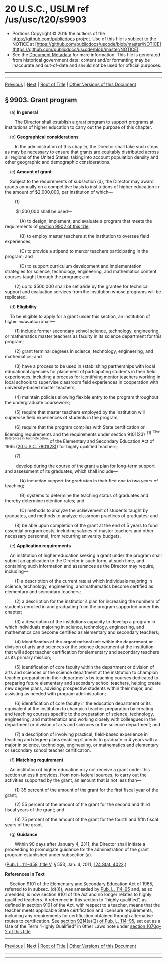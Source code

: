 ---
---

# 20 U.S.C., USLM ref /us/usc/t20/s9903

* Portions Copyright © 2016 the authors of the https://github.com/publicdocs project.
  Use of this file is subject to the NOTICE at [https://github.com/publicdocs/uscode/blob/master/NOTICE](https://github.com/publicdocs/uscode/blob/master/NOTICE)
* See the [Document Metadata](././../../../..//README.md) for more information.
  This file is generated from historical government data; content and/or formatting may be inaccurate and out-of-date and should not be used for official purposes.

----------
----------

[Previous](./../../../..//us/usc/t20/ch79/m__us_usc_t20_s9902.md) | [Next](./../../../..//us/usc/t20/ch79/m__us_usc_t20_s9904.md) | [Root of Title](./../../../../) | [Other Versions of this Document](https://publicdocs.github.io/go/links?ns=uslm&ref=%2Fus%2Fusc%2Ft20%2Fs9903)

## § 9903. Grant program

    (a) __In general__ 

        The Director shall establish a grant program to support programs at institutions of higher education to carry out the purpose of this chapter.

    (b) __Geographical considerations__ 

        In the administration of this chapter, the Director shall take such steps as may be necessary to ensure that grants are equitably distributed across all regions of the United States, taking into account population density and other geographic and demographic considerations.

    (c) __Amount of grant__ 

    Subject to the requirements of subsection (d), the Director may award grants annually on a competitive basis to institutions of higher education in the amount of $2,000,000, per institution of which—

        (1)

         $1,500,000 shall be used—

            (A) to design, implement, and evaluate a program that meets the requirements of [section 9902 of this title][/us/usc/t20/s9902];

            (B) to employ master teachers at the institution to oversee field experiences;

            (C) to provide a stipend to mentor teachers participating in the program; and

            (D) to support curriculum development and implementation strategies for science, technology, engineering, and mathematics content courses taught through the program; and

        (2) up to $500,000 shall be set aside by the grantee for technical support and evaluation services from the institution whose programs will be replicated.

    (d) __Eligibility__ 

    To be eligible to apply for a grant under this section, an institution of higher education shall—

        (1) include former secondary school science, technology, engineering, or mathematics master teachers as faculty in its science department for this program;

        (2) grant terminal degrees in science, technology, engineering, and mathematics; and

        (3) have a process to be used in establishing partnerships with local educational agencies for placement of participating students in their field experiences, including a process for identifying mentor teachers working in local schools to supervise classroom field experiences in cooperation with university-based master teachers;

        (4) maintain policies allowing flexible entry to the program throughout the undergraduate coursework;

        (5) require that master teachers employed by the institution will supervise field experiences of students in the program;

        (6) require that the program complies with State certification or licensing requirements and the requirements under section 9101(23)  <sup>\[1\]</sup>  <sup><sup> 1 See References in Text note below. </sup></sup>  of the Elementary and Secondary Education Act of 1965 ([20 U.S.C. 7801(23)][/us/usc/t20/s7801/23]) for highly qualified teachers;

        (7)

         develop during the course of the grant a plan for long-term support and assessment of its graduates, which shall include—

            (A) induction support for graduates in their first one to two years of teaching;

            (B) systems to determine the teaching status of graduates and thereby determine retention rates; and

            (C) methods to analyze the achievement of students taught by graduates, and methods to analyze classroom practices of graduates; and

        (8) be able upon completion of the grant at the end of 5 years to fund essential program costs, including salaries of master teachers and other necessary personnel, from recurring university budgets.

    (e) __Application requirements__ 

    An institution of higher education seeking a grant under the program shall submit an application to the Director in such form, at such time, and containing such information and assurances as the Director may require, including—

        (1) a description of the current rate at which individuals majoring in science, technology, engineering, and mathematics become certified as elementary and secondary teachers;

        (2) a description for the institution’s plan for increasing the numbers of students enrolled in and graduating from the program supported under this chapter;

        (3) a description of the institution’s capacity to develop a program in which individuals majoring in science, technology, engineering, and mathematics can become certified as elementary and secondary teachers;

        (4) identification of the organizational unit within the department or division of arts and sciences or the science department at the institution that will adopt teacher certification for elementary and secondary teachers as its primary mission;

        (5) identification of core faculty within the department or division of arts and sciences or the science department at the institution to champion teacher preparation in their departments by teaching courses dedicated to preparing future elementary and secondary school teachers, helping create new degree plans, advising prospective students within their major, and assisting as needed with program administration;

        (6) identification of core faculty in the education department or its equivalent at the institution to champion teacher preparation by creating and teaching courses specific to the preparation of science, technology, engineering, and mathematics and working closely with colleagues in the department or division of arts and sciences or the science department; and

        (7) a description of involving practical, field-based experience in teaching and degree plans enabling students to graduate in 4 years with a major in science, technology, engineering, or mathematics and elementary or secondary school teacher certification.

    (f) __Matching requirement__ 

    An institution of higher education may not receive a grant under this section unless it provides, from non-federal sources, to carry out the activities supported by the grant, an amount that is not less than—

        (1) 35 percent of the amount of the grant for the first fiscal year of the grant;

        (2) 55 percent of the amount of the grant for the second and third fiscal years of the grant; and

        (3) 75 percent of the amount of the grant for the fourth and fifth fiscal years of the grant.

    (g) __Guidance__ 

        Within 90 days after January 4, 2011, the Director shall initiate a proceeding to promulgate guidance for the administration of the grant program established under subsection (a).

([Pub. L. 111–358, title V][/us/pl/111/358/tV], § 553, Jan. 4, 2011, [124 Stat. 4022][/us/stat/124/4022].)

 __References in Text__ 

    Section 9101 of the Elementary and Secondary Education Act of 1965, referred to in subsec. (d)(6), was amended by [Pub. L. 114–95][/us/pl/114/95] and, as so amended, is now section 8101 of the Act and no longer relates to highly qualified teachers. A reference in this section to “highly qualified”, as defined in section 9101 of the Act, with respect to a teacher, means that the teacher meets applicable State certification and licensure requirements, including any requirements for certification obtained through alternative routes to certification. See [section 9214(a)(2) of Pub. L. 114–95][/us/pl/114/95/s9214/a/2], set out as a Use of the Term “Highly Qualified” in Other Laws note under [section 1070g–2 of this title][/us/usc/t20/s1070g–2].

----------

[Previous](./../../../..//us/usc/t20/ch79/m__us_usc_t20_s9902.md) | [Next](./../../../..//us/usc/t20/ch79/m__us_usc_t20_s9904.md) | [Root of Title](./../../../../) | [Other Versions of this Document](https://publicdocs.github.io/go/links?ns=uslm&ref=%2Fus%2Fusc%2Ft20%2Fs9903)

----------
----------

[/us/usc/t20/s9902]: https://publicdocs.github.io/go/links?ns=uslm&ref=%2Fus%2Fusc%2Ft20%2Fs9902
[/us/usc/t20/s7801/23]: https://publicdocs.github.io/go/links?ns=uslm&ref=%2Fus%2Fusc%2Ft20%2Fs7801%2F23
[/us/pl/111/358/tV]: https://publicdocs.github.io/go/links?ns=uslm&ref=%2Fus%2Fpl%2F111%2F358%2FtV
[/us/stat/124/4022]: https://publicdocs.github.io/go/links?ns=uslm&ref=%2Fus%2Fstat%2F124%2F4022
[/us/pl/114/95]: https://publicdocs.github.io/go/links?ns=uslm&ref=%2Fus%2Fpl%2F114%2F95
[/us/pl/114/95/s9214/a/2]: https://publicdocs.github.io/go/links?ns=uslm&ref=%2Fus%2Fpl%2F114%2F95%2Fs9214%2Fa%2F2
[/us/usc/t20/s1070g–2]: https://publicdocs.github.io/go/links?ns=uslm&ref=%2Fus%2Fusc%2Ft20%2Fs1070g%E2%80%932


